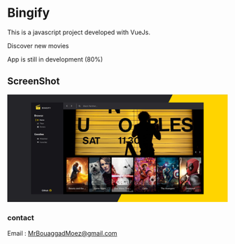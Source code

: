 # Bingify
This is a javascript project developed with VueJs.


Discover new movies

App is still in development (80%)

## ScreenShot
![](./app.png)


### contact
Email : MrBouaggadMoez@gmail.com
